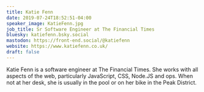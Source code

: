 ```yaml
---
title: Katie Fenn
date: 2019-07-24T18:52:51-04:00
speaker_image: KatieFenn.jpg
job_title: Sr Software Engineer at The Financial Times
bluesky: katiefenn.bsky.social
mastodon: https://front-end.social/@katiefenn
website: https://www.katiefenn.co.uk/
draft: false
---
```


Katie Fenn is a software engineer at The Financial Times. She works with all aspects of the web, particularly JavaScript, CSS, Node.JS and ops. When not at her desk, she is usually in the pool or on her bike in the Peak District.
